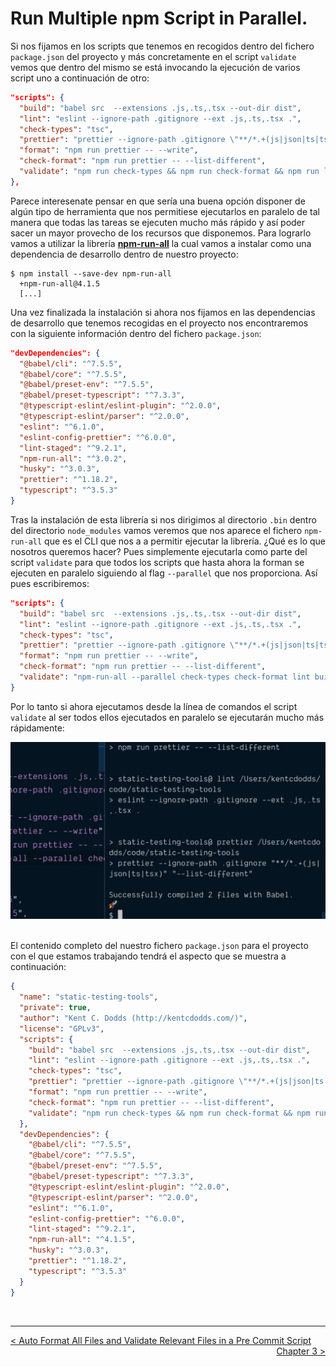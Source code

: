 # Run Multiple npm Script in Parallel.

Si nos fijamos en los scripts que tenemos en recogidos dentro del fichero `package.json` del proyecto y más concretamente en el script `validate` vemos que dentro del mismo se está invocando la ejecución de varios script uno a continuación de otro:

```json
"scripts": {
  "build": "babel src  --extensions .js,.ts,.tsx --out-dir dist",
  "lint": "eslint --ignore-path .gitignore --ext .js,.ts,.tsx .",
  "check-types": "tsc",
  "prettier": "prettier --ignore-path .gitignore \"**/*.+(js|json|ts|tsx)\"",
  "format": "npm run prettier -- --write",
  "check-format": "npm run prettier -- --list-different",
  "validate": "npm run check-types && npm run check-format && npm run lint && npm run built"
},
``` 

Parece interesenate pensar en que sería una buena opción disponer de algún tipo de herramienta que nos permitiese ejecutarlos en paralelo de tal manera que todas las tareas se ejecuten mucho más rápido y así poder sacer un mayor provecho de los recursos que disponemos. Para lograrlo vamos a utilizar la librería **[npm-run-all](https://github.com/mysticatea/npm-run-all)** la cual vamos a instalar como una dependencia de desarrollo dentro de nuestro proyecto:

```console
$ npm install --save-dev npm-run-all
  +npm-run-all@4.1.5
  [...]
```

Una vez finalizada la instalación si ahora nos fijamos en las dependencias de desarrollo que tenemos recogidas en el proyecto nos encontraremos con la siguiente información dentro del fichero `package.json`:

```json
"devDependencies": {
  "@babel/cli": "^7.5.5",
  "@babel/core": "^7.5.5",
  "@babel/preset-env": "^7.5.5",
  "@babel/preset-typescript": "^7.3.3",
  "@typescript-eslint/eslint-plugin": "^2.0.0",
  "@typescript-eslint/parser": "^2.0.0",
  "eslint": "^6.1.0",
  "eslint-config-prettier": "^6.0.0",
  "lint-staged": "^9.2.1",
  "npm-run-all": "^3.0.2",
  "husky": "^3.0.3",
  "prettier": "^1.18.2",
  "typescript": "^3.5.3"
}
```

Tras la instalación de esta librería si nos dirigimos al directorio `.bin` dentro del directorio `node_modules` vamos veremos que nos aparece el fichero `npm-run-all` que es el CLI que nos a a permitir ejecutar la librería. ¿Qué es lo que nosotros queremos hacer? Pues simplemente ejecutarla como parte del script `validate` para que todos los scripts que hasta ahora la forman se ejecuten en paralelo siguiendo al flag `--parallel` que nos proporciona. Así pues escribiremos:

```json
"scripts": {
  "build": "babel src  --extensions .js,.ts,.tsx --out-dir dist",
  "lint": "eslint --ignore-path .gitignore --ext .js,.ts,.tsx .",
  "check-types": "tsc",
  "prettier": "prettier --ignore-path .gitignore \"**/*.+(js|json|ts|tsx)\"",
  "format": "npm run prettier -- --write",
  "check-format": "npm run prettier -- --list-different",
  "validate": "npm-run-all --parallel check-types check-format lint built"
}
```

Por lo tanto si ahora ejecutamos desde la línea de comandos el script `validate` al ser todos ellos ejecutados en paralelo se ejecutarán mucho más rápidamente:

<div style='text-align: center'>
  <img src='../images/ch02/02_61.png' />
</div>
<br />

El contenido completo del nuestro fichero `package.json` para el proyecto con el que estamos trabajando tendrá el aspecto que se muestra a continuación:

```json
{
  "name": "static-testing-tools",
  "private": true,
  "author": "Kent C. Dodds (http://kentcdodds.com/)",
  "license": "GPLv3",
  "scripts": {
    "build": "babel src  --extensions .js,.ts,.tsx --out-dir dist",
    "lint": "eslint --ignore-path .gitignore --ext .js,.ts,.tsx .",
    "check-types": "tsc",
    "prettier": "prettier --ignore-path .gitignore \"**/*.+(js|json|ts|tsx)\"",
    "format": "npm run prettier -- --write",
    "check-format": "npm run prettier -- --list-different",
    "validate": "npm run check-types && npm run check-format && npm run lint && npm run built"
  },
  "devDependencies": {
    "@babel/cli": "^7.5.5",
    "@babel/core": "^7.5.5",
    "@babel/preset-env": "^7.5.5",
    "@babel/preset-typescript": "^7.3.3",
    "@typescript-eslint/eslint-plugin": "^2.0.0",
    "@typescript-eslint/parser": "^2.0.0",
    "eslint": "^6.1.0",
    "eslint-config-prettier": "^6.0.0",
    "lint-staged": "^9.2.1",
    "npm-run-all": "^4.1.5",
    "husky": "^3.0.3",
    "prettier": "^1.18.2",
    "typescript": "^3.5.3"
  }
}
```


<br />

----
<div>
  <div style="float: left">
    <a href="https://github.com/DevJoseManuel/js-tutorials/blob/master/testing/ch02/02_14.md">
      < Auto Format All Files and Validate Relevant Files in a Pre Commit Script
    </a>
  </div>
  <div style="float: right">
    <a href="https://github.com/DevJoseManuel/js-tutorials/blob/master/testing/ch03/03_00.md">
      Chapter 3 >
    </a>
  </div>
</div>
